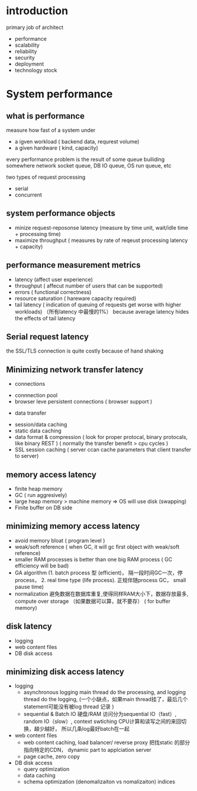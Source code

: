 # introduction
primary job of architect
- performance
- scalability
- reliability
- security 
- deployment
- technology stock

# System performance
## what is  performance
measure how fast of a system under
- a igven workload ( backend data, requrest volume)
- a given hardware ( kind, capacity)

every performance problem is the result of some queue builiding somewhere network socket queue, DB IO queue, OS run queue, etc

two types of request processing
- serial 
- concurrent 

## system performance objects
- minize request-reposonse latency (measure by time unit,  wait/idle time + processing time)
- maximize throughput ( measures by rate of reqeust processing  latency + capacity)

## performance measurement metrics
* latency   (affect user experience)
* throughput ( affecut number of users that can be supported)
* errors ( functional correctness)
* resource saturation ( hareware capacity required)
* tail latency ( indication of queuing of requests get worse with higher workloads) （所有latency 中最慢的1%） because average latency hides the effects of tail latency

## Serial request latency
the SSL/TLS connection is quite costly because of hand shaking

## Minimizing network transfer latency
- connections
* connnection pool
* browser leve persistent connections ( browser support )
- data transfer
* session/data caching
* static data caching
* data format & compression ( look for proper protocal, binary protocals, like binary REST ) ( normally the transfer benefit > cpu cycles ) 
* SSL session caching ( server ccan cache parameters that client transfer to server)

## memory access latency
* finite heap memory
* GC ( run aggresively)
* large heap memory > machine memory => OS will use disk (swapping)
* Finite buffer on DB side

## minimizing memory access latency
* avoid memory bloat ( program level )
* weak/soft reference ( when GC, it will gc first object with weak/soft reference)
* smaller RAM processes is better than one big RAM process ( GC efficiency will be bad)
* GA algorithm (1. batch process 型 (efficient)， 隔一段时间GC一次，停process， 2. real time type (life process).  正规伴随process GC， small pause time)
* normalization 避免数据在数据库重复,使得同样RAM大小下，数据存放最多, compute over storage （如果数据可以算，就不要存） ( for buffer memory)

## disk latency
* logging
* web content files
* DB disk access 

## minimizing disk access latency
* logging 
  - asynchronous logging    main thread do the processing, and logging thread do the logging, (一个小缺点，如果main thread挂了，最后几个statement可能没有被log thread 记录 )
  - sequential & Batch IO   硬盘/RAM 访问分为sequential IO（fast）, random IO（slow）,   context swtiching CPU计算和读写之间的来回切换，越少越好， 所以几条log最好batch在一起
* web content files
  - web content caching, load balancer/ reverse proxy  把找static 的部分指向特定的CDN， dynamic part to applciation server
  - page cache, zero copy
* DB disk access 
  - query optimization
  - data caching
  - schema optimization
    (denomalizaiton vs nomalizaiton)
    indices